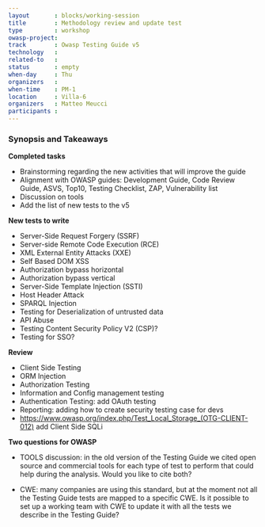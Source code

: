```yaml
---
layout       : blocks/working-session
title        : Methodology review and update test
type         : workshop
owasp-project: 
track        : Owasp Testing Guide v5
technology   :
related-to   :
status       : empty
when-day     : Thu
organizers   : 
when-time    : PM-1
location     : Villa-6
organizers   : Matteo Meucci
participants : 
---
```


### Synopsis and Takeaways

**Completed tasks**

- Brainstorming regarding the new activities that will improve the guide
- Alignment with OWASP guides: Development Guide, Code Review Guide, ASVS, Top10, Testing Checklist, ZAP, Vulnerability list
- Discussion on tools
- Add the list of new tests to the v5

**New tests to write**

- Server-Side Request Forgery (SSRF)
- Server-side Remote Code Execution (RCE)
- XML External Entity Attacks (XXE)
- Self Based DOM XSS
- Authorization bypass horizontal 
- Authorization bypass vertical
- Server-Side Template Injection (SSTI) 
- Host Header Attack
- SPARQL Injection
- Testing for Deserialization of untrusted data
- API Abuse
- Testing Content Security Policy V2 (CSP)?
- Testing for SSO?

**Review**

- Client Side Testing
- ORM Injection 
- Authorization Testing
- Information and Config management testing
- Authentication Testing: add OAuth testing
- Reporting: adding how to create security testing case for devs
- https://www.owasp.org/index.php/Test_Local_Storage_(OTG-CLIENT-012) add Client Side SQLi

**Two questions for OWASP**

- TOOLS discussion: in the old version of the Testing Guide we cited open source and commercial tools for each type of test to perform that could help during the analysis. Would you like to cite both?

- CWE: many companies are using this standard, but at the moment not all the Testing Guide tests are mapped to a specific CWE. Is it possible to set up a working team with CWE to update it with all the tests we describe in the Testing Guide?

